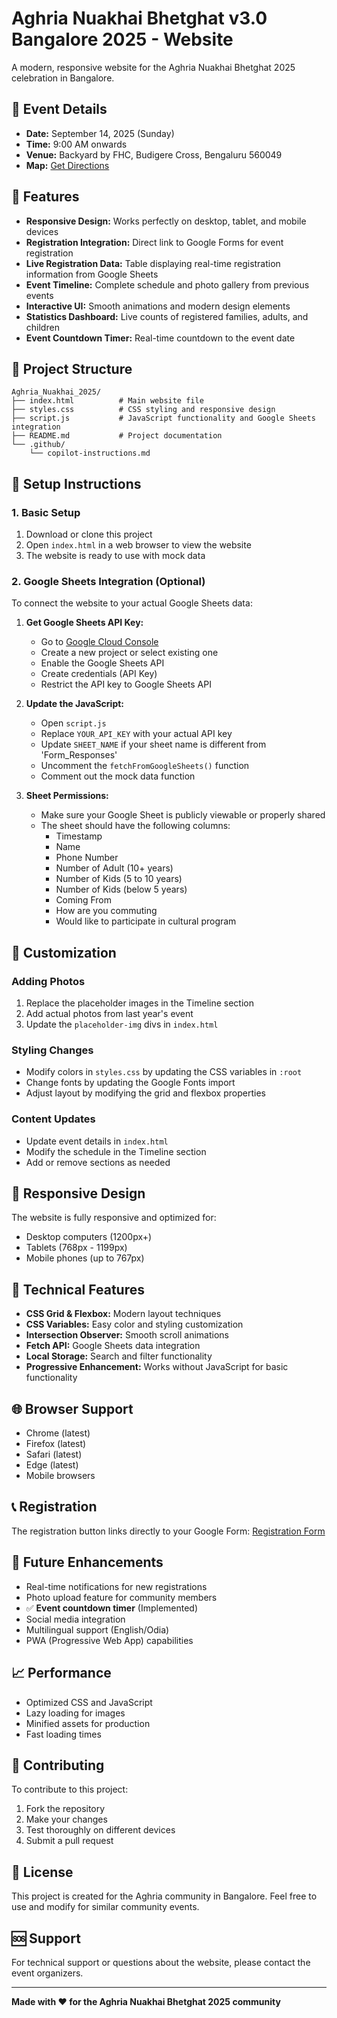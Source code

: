 # Aghria Nuakhai Bhetghat v3.0 Bangalore 2025 - Website

A modern, responsive website for the Aghria Nuakhai Bhetghat 2025 celebration in Bangalore.

## 🎉 Event Details

- **Date:** September 14, 2025 (Sunday)
- **Time:** 9:00 AM onwards  
- **Venue:** Backyard by FHC, Budigere Cross, Bengaluru 560049
- **Map:** [Get Directions](https://maps.app.goo.gl/KQAdKDqnDHQ5Ctdg9)

## 🌟 Features

- **Responsive Design:** Works perfectly on desktop, tablet, and mobile devices
- **Registration Integration:** Direct link to Google Forms for event registration
- **Live Registration Data:** Table displaying real-time registration information from Google Sheets
- **Event Timeline:** Complete schedule and photo gallery from previous events
- **Interactive UI:** Smooth animations and modern design elements
- **Statistics Dashboard:** Live counts of registered families, adults, and children
- **Event Countdown Timer:** Real-time countdown to the event date

## 📁 Project Structure

```
Aghria_Nuakhai_2025/
├── index.html          # Main website file
├── styles.css          # CSS styling and responsive design
├── script.js           # JavaScript functionality and Google Sheets integration
├── README.md           # Project documentation
└── .github/
    └── copilot-instructions.md
```

## 🚀 Setup Instructions

### 1. Basic Setup
1. Download or clone this project
2. Open `index.html` in a web browser to view the website
3. The website is ready to use with mock data

### 2. Google Sheets Integration (Optional)

To connect the website to your actual Google Sheets data:

1. **Get Google Sheets API Key:**
   - Go to [Google Cloud Console](https://console.cloud.google.com/)
   - Create a new project or select existing one
   - Enable the Google Sheets API
   - Create credentials (API Key)
   - Restrict the API key to Google Sheets API

2. **Update the JavaScript:**
   - Open `script.js`
   - Replace `YOUR_API_KEY` with your actual API key
   - Update `SHEET_NAME` if your sheet name is different from 'Form_Responses'
   - Uncomment the `fetchFromGoogleSheets()` function
   - Comment out the mock data function

3. **Sheet Permissions:**
   - Make sure your Google Sheet is publicly viewable or properly shared
   - The sheet should have the following columns:
     - Timestamp
     - Name
     - Phone Number
     - Number of Adult (10+ years)
     - Number of Kids (5 to 10 years)
     - Number of Kids (below 5 years)
     - Coming From
     - How are you commuting
     - Would like to participate in cultural program

## 🎨 Customization

### Adding Photos
1. Replace the placeholder images in the Timeline section
2. Add actual photos from last year's event
3. Update the `placeholder-img` divs in `index.html`

### Styling Changes
- Modify colors in `styles.css` by updating the CSS variables in `:root`
- Change fonts by updating the Google Fonts import
- Adjust layout by modifying the grid and flexbox properties

### Content Updates
- Update event details in `index.html`
- Modify the schedule in the Timeline section
- Add or remove sections as needed

## 📱 Responsive Design

The website is fully responsive and optimized for:
- Desktop computers (1200px+)
- Tablets (768px - 1199px)
- Mobile phones (up to 767px)

## 🔧 Technical Features

- **CSS Grid & Flexbox:** Modern layout techniques
- **CSS Variables:** Easy color and styling customization
- **Intersection Observer:** Smooth scroll animations
- **Fetch API:** Google Sheets data integration
- **Local Storage:** Search and filter functionality
- **Progressive Enhancement:** Works without JavaScript for basic functionality

## 🌐 Browser Support

- Chrome (latest)
- Firefox (latest)
- Safari (latest)
- Edge (latest)
- Mobile browsers

## 📞 Registration

The registration button links directly to your Google Form:
[Registration Form](https://docs.google.com/forms/d/e/1FAIpQLSfqtsVtKRb94bVyvytIDkn-7v0f7uRozrYfo25eC_LeFeCEqw/viewform)

## 🎯 Future Enhancements

- Real-time notifications for new registrations
- Photo upload feature for community members
- ✅ **Event countdown timer** (Implemented)
- Social media integration
- Multilingual support (English/Odia)
- PWA (Progressive Web App) capabilities

## 📈 Performance

- Optimized CSS and JavaScript
- Lazy loading for images
- Minified assets for production
- Fast loading times

## 🤝 Contributing

To contribute to this project:
1. Fork the repository
2. Make your changes
3. Test thoroughly on different devices
4. Submit a pull request

## 📄 License

This project is created for the Aghria community in Bangalore. Feel free to use and modify for similar community events.

## 🆘 Support

For technical support or questions about the website, please contact the event organizers.

---

**Made with ❤️ for the Aghria Nuakhai Bhetghat 2025 community**
